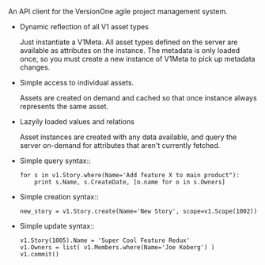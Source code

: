 



An API client for the VersionOne agile project management system.




* Dynamic reflection of all V1 asset types

    Just instantiate a V1Meta.  All asset types defined on the server are available
    as attributes on the instance.  The metadata is only loaded once, so you must
    create a new instance of V1Meta to pick up metadata changes.

* Simple access to individual assets.

    Assets are created on demand and cached so that once instance always represents
    the same asset.  
  
* Lazyily loaded values and relations

    Asset instances are created with any data available, and query the server on-demand
    for attributes that aren't currently fetched. 

* Simple query syntax::

      for s in v1.Story.where(Name='Add feature X to main product"):
          print s.Name, s.CreateDate, [o.name for o in s.Owners]
      
* Simple creation syntax::

      new_story = v1.Story.create(Name='New Story', scope=v1.Scope(1002))
  
* Simple update syntax::

      v1.Story(1005).Name = 'Super Cool Feature Redux'
      v1.Owners = list( v1.Members.where(Name='Joe Koberg') )
      v1.commit()
  

